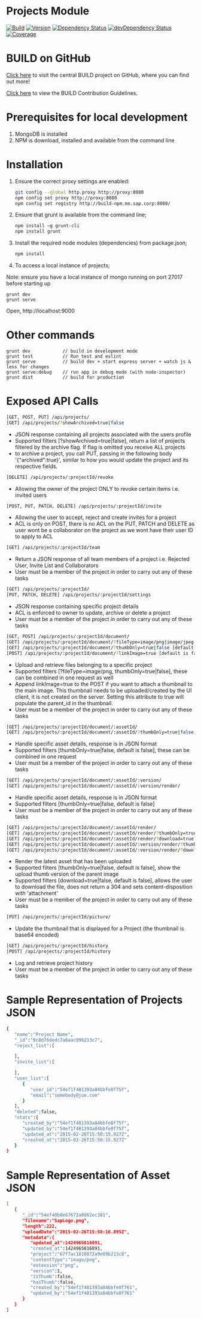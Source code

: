 Projects Module
===============

[![Build](https://img.shields.io/travis/sapbuild/Projects.svg?style=flat-square)](http://travis-ci.org/sapbuild/projects)
[![Version](https://img.shields.io/npm/v/norman-projects-client.svg?style=flat-square)](https://npmjs.org/package/norman-projects)
[![Dependency Status](https://david-dm.org/sapbuild/Projects.svg)](https://david-dm.org/sapbuild/projects)
[![devDependency Status](https://david-dm.org/sapbuild/Projects/dev-status.svg)](https://david-dm.org/sapbuild/projects#info=devDependencies)
[![Coverage](https://img.shields.io/coveralls/sapbuild/Projects/master.svg?style=flat-square)](https://coveralls.io/r/sapbuild/projects?branch=master)

# BUILD on GitHub

[Click here](https://github.com/SAP/BUILD) to visit the central BUILD project on GitHub, where you can find out more!

[Click here](https://github.com/SAP/BUILD/blob/master/Contributing.md) to view the BUILD Contribution Guidelines. 

# Prerequisites for local development
1. MongoDB is installed
2. NPM is download, installed and available from the command line

# Installation
1. Ensure the correct proxy settings are enabled:

    ```sh
    git config --global http.proxy http://proxy:8080
    npm config set proxy http://proxy:8080
    npm config set registry http://build-npm.mo.sap.corp:8080/
    ```

2. Ensure that grunt is available from the command line;
    
    ```sh
    npm install –g grunt-cli 
    npm install grunt 
    ```

3. Install the required node modules (dependencies) from package.json;
    
    ```sh
    npm install
    ```

4. To access a local instance of projects;

Note: ensure you have a local instance of mongo running on port 27017 before starting up

    grunt dev
    grunt serve


Open, http://localhost:9000

# Other commands
    
    grunt dev            // build in development mode
    grunt test           // Run test and eslint
    grunt serve          // build dev + start express server + watch js & less for changes
    grunt serve:debug    // run app in debug mode (with node-inspector)
    grunt dist           // build for production
    
    
# Exposed API Calls
```sh
[GET, POST, PUT] /api/projects/
[GET] /api/projects/?showArchived=true|false
```
- JSON response containing all projects associated with the users profile
- Supported filters [?showArchived=true|false], return a list of projects filtered by the archive flag. If flag is omitted you receive ALL projects
- to archive a project, you call PUT, passing in the following body '{"archived":true}', similar to how you would update the project and its respective fields.

```sh
[DELETE] /api/projects/:projectId/revoke
```
- Allowing the owner of the project ONLY to revoke certain items i.e. invited users

```sh
[POST, PUT, PATCH, DELETE] /api/projects/:projectId/invite
```
- Allowing the user to accept, reject and create invites for a project
- ACL is only on POST, there is no ACL on the PUT, PATCH and DELETE as user wont be a collaborator on the project as we wont have their user ID to apply to ACL

```sh
[GET] /api/projects/:projectId/team
```
- Return a JSON response of all team members of a project i.e. Rejected User, Invite List and Collaborators
- User must be a member of the project in order to carry out any of these tasks

```sh
[GET] /api/projects/:projectId/
[PUT, PATCH, DELETE] /api/projects/:projectId/settings
```
- JSON response containing specific project details
- ACL is enforced to owner to update, archive or delete a project
- User must be a member of the project in order to carry out any of these tasks

```sh
[GET, POST] /api/projects/:projectId/document/
[GET] /api/projects/:projectId/document/?fileType=image/png|image/jpeg
[GET] /api/projects/:projectId/document/?thumbOnly=true|false [default is false]
[POST] /api/projects/:projectId/document/?linkImage=true [default is false]
```
- Upload and retrieve files belonging to a specific project
- Supported filters [?fileType=image/png, thumbOnly=true|false], these can be combined in one request as well
- Append linkImage=true to the POST if you want to attach a thumbnail to the main image. This thumbnail needs to be uploaded/created by the UI client, it is not created on the server. Setting this attribute to true will populate the parent_id in the thumbnail.
- User must be a member of the project in order to carry out any of these tasks

```sh
[GET] /api/projects/:projectId/document/:assetId/
[GET] /api/projects/:projectId/document/:assetId/?thumbOnly=true|false
```
- Handle specific asset details, response is in JSON format
- Supported filters [thumbOnly=true|false, default is false], these can be combined in one request
- User must be a member of the project in order to carry out any of these tasks

```sh
[GET] /api/projects/:projectId/document/:assetId/:version/
[GET] /api/projects/:projectId/document/:assetId/:version/render/
```
- Handle specific asset details, response is in JSON format
- Supported filters [thumbOnly=true|false, default is false]
- User must be a member of the project in order to carry out any of these tasks

```sh
[GET] /api/projects/:projectId/document/:assetId/render/
[GET] /api/projects/:projectId/document/:assetId/render/?thumbOnly=true|false
[GET] /api/projects/:projectId/document/:assetId/render/?download=true|false
[GET] /api/projects/:projectId/document/:assetId/:version/render/?thumbOnly=true|false
[GET] /api/projects/:projectId/document/:assetId/:version/render/?download=true|false
```
- Render the latest asset that has been uploaded
- Supported filters [thumbOnly=true|false, default is false], show the upload thumb version of the parent image
- Supported filters [download=true|false, default is false], allows the user to download the file, does not return a 304 and sets content-disposition with 'attachment' 
- User must be a member of the project in order to carry out any of these tasks

```sh
[PUT] /api/projects/:projectId/picture/
```
- Update the thumbnail that is displayed for a Project (the thumbnail is base64 encoded)

```sh
[GET] /api/projects/:projectId/history
[POST] /api/projects/:projectId/history
```
- Log and retrieve project history
- User must be a member of the project in order to carry out any of these tasks

# Sample Representation of Projects JSON
```sh
{  
   "name":"Project Name",
   "_id":"9c8d76dedc7a6aac09b213c7",
   "reject_list":[  

   ],
   "invite_list":[  

   ],
   "user_list":[  
      {  
         "user_id":"54ef1f481393a84bbfe0f75f",
         "email":"somebody@joe.com"
      }
   ],
   "deleted":false,
   "stats":{  
      "created_by":"54ef1f481393a84bbfe0f75f",
      "updated_by":"54ef1f481393a84bbfe0f75f",
      "updated_at":"2015-02-26T15:50:15.927Z",
      "created_at":"2015-02-26T15:50:15.927Z"
   }
}
```

# Sample Representation of Asset JSON
```sh
[  
   {  
      "_id":"54ef40b8e67672a0d62ec381",
      "filename":"SapLogo.png",
      "length":222,
      "uploadDate":"2015-02-26T15:50:16.895Z",
      "metadata":{  
         "updated_at":1424965816891,
         "created_at":1424965816891,
         "project":"67f7ac1818872a9e09b213c8",
         "contentType":"image/png",
         "extension":"png",
         "version":1,
         "isThumb":false,
         "hasThumb":false,
         "created_by":"54ef1f481393a84bbfe0f761",
         "updated_by":"54ef1f481393a84bbfe0f761"
      }
   }
]
```
